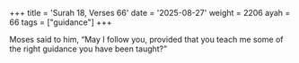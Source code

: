 +++
title = 'Surah 18, Verses 66'
date = '2025-08-27'
weight = 2206
ayah = 66
tags = ["guidance"]
+++

Moses said to him, “May I follow you, provided that you teach me some of the right guidance you have been taught?”